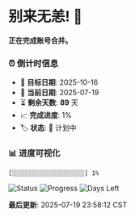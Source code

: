 # 别来无恙! 👋

**正在完成账号合并。**

### ⏰ 倒计时信息

- 🎯 **目标日期**: 2025-10-16
- 📅 **当前日期**: 2025-07-19  
- ⏳ **剩余天数**: **89** 天
- 📈 **完成进度**: 1%
- 🏷️ **状态**: 📅 计划中

### 📊 进度可视化

```
[░░░░░░░░░░░░░░░░░░░░] 1%
```

![Status](https://img.shields.io/badge/状态-计划中-blue)
![Progress](https://img.shields.io/badge/进度-1%25-blue)
![Days Left](https://img.shields.io/badge/剩余天数-89-orange)

**最后更新**: 2025-07-19 23:58:12 CST

